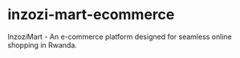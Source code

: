 # inzozi-mart-ecommerce
InzoziMart - An e-commerce platform designed for seamless online shopping in Rwanda.
